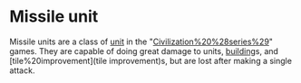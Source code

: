 # Missile unit

Missile units are a class of [unit](unit) in the "[Civilization%20%28series%29](Civilization)" games. They are capable of doing great damage to units, [building](building)s, and [tile%20improvement](tile improvement)s, but are lost after making a single attack.
